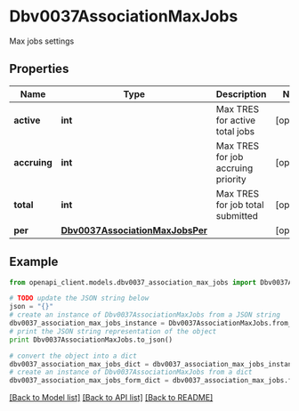 # Dbv0037AssociationMaxJobs

Max jobs settings

## Properties
Name | Type | Description | Notes
------------ | ------------- | ------------- | -------------
**active** | **int** | Max TRES for active total jobs | [optional] 
**accruing** | **int** | Max TRES for job accruing priority | [optional] 
**total** | **int** | Max TRES for job total submitted | [optional] 
**per** | [**Dbv0037AssociationMaxJobsPer**](Dbv0037AssociationMaxJobsPer.md) |  | [optional] 

## Example

```python
from openapi_client.models.dbv0037_association_max_jobs import Dbv0037AssociationMaxJobs

# TODO update the JSON string below
json = "{}"
# create an instance of Dbv0037AssociationMaxJobs from a JSON string
dbv0037_association_max_jobs_instance = Dbv0037AssociationMaxJobs.from_json(json)
# print the JSON string representation of the object
print Dbv0037AssociationMaxJobs.to_json()

# convert the object into a dict
dbv0037_association_max_jobs_dict = dbv0037_association_max_jobs_instance.to_dict()
# create an instance of Dbv0037AssociationMaxJobs from a dict
dbv0037_association_max_jobs_form_dict = dbv0037_association_max_jobs.from_dict(dbv0037_association_max_jobs_dict)
```
[[Back to Model list]](../README.md#documentation-for-models) [[Back to API list]](../README.md#documentation-for-api-endpoints) [[Back to README]](../README.md)


